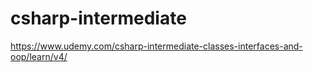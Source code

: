 # csharp-intermediate
https://www.udemy.com/csharp-intermediate-classes-interfaces-and-oop/learn/v4/
